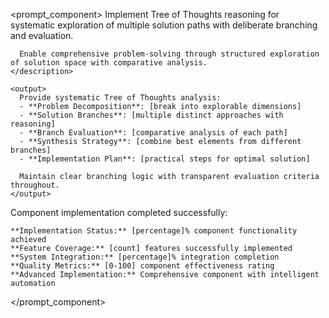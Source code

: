 <prompt_component>
  <step name="Tree of Thoughts Framework">
    <description>
      Implement Tree of Thoughts reasoning for systematic exploration of multiple solution paths with deliberate branching and evaluation.
      
      Enable comprehensive problem-solving through structured exploration of solution space with comparative analysis.
    </description>
    
    <output>
      Provide systematic Tree of Thoughts analysis:
      - **Problem Decomposition**: [break into explorable dimensions]
      - **Solution Branches**: [multiple distinct approaches with reasoning]
      - **Branch Evaluation**: [comparative analysis of each path]
      - **Synthesis Strategy**: [combine best elements from different branches]
      - **Implementation Plan**: [practical steps for optimal solution]
      
      Maintain clear branching logic with transparent evaluation criteria throughout.
    </output>
  </step>

  <output>
    Component implementation completed successfully:

    **Implementation Status:** [percentage]% component functionality achieved
    **Feature Coverage:** [count] features successfully implemented
    **System Integration:** [percentage]% integration completion
    **Quality Metrics:** [0-100] component effectiveness rating
    **Advanced Implementation:** Comprehensive component with intelligent automation
  </output>

</prompt_component>